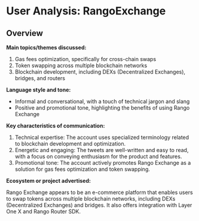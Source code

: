 # User Analysis: RangoExchange

## Overview

**Main topics/themes discussed:**

1. Gas fees optimization, specifically for cross-chain swaps
2. Token swapping across multiple blockchain networks
3. Blockchain development, including DEXs (Decentralized Exchanges), bridges, and routers

**Language style and tone:**

* Informal and conversational, with a touch of technical jargon and slang
* Positive and promotional tone, highlighting the benefits of using Rango Exchange

**Key characteristics of communication:**

1. Technical expertise: The account uses specialized terminology related to blockchain development and optimization.
2. Energetic and engaging: The tweets are well-written and easy to read, with a focus on conveying enthusiasm for the product and features.
3. Promotional tone: The account actively promotes Rango Exchange as a solution for gas fees optimization and token swapping.

**Ecosystem or project advertised:**

Rango Exchange appears to be an e-commerce platform that enables users to swap tokens across multiple blockchain networks, including DEXs (Decentralized Exchanges) and bridges. It also offers integration with Layer One X and Rango Router SDK.